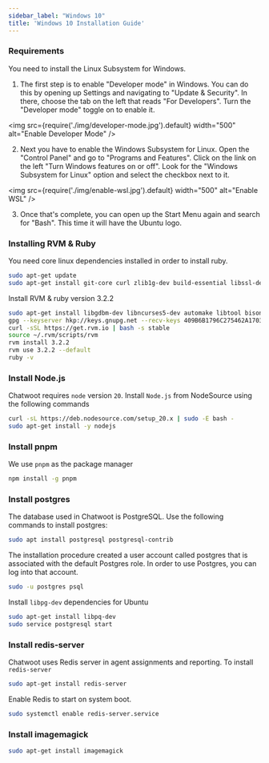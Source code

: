 ```yaml
---
sidebar_label: "Windows 10"
title: 'Windows 10 Installation Guide'
---
```


### Requirements

You need to install the Linux Subsystem for Windows.

1. The first step is to enable "Developer mode" in Windows. You can do this by opening up Settings and navigating to "Update & Security". In there, choose the tab on the left that reads "For Developers". Turn the "Developer mode" toggle on to enable it.

<img src={require('./img/developer-mode.jpg').default} width="500" alt="Enable Developer Mode" />

2. Next you have to enable the Windows Subsystem for Linux. Open the "Control Panel" and go to "Programs and Features". Click on the link on the left "Turn Windows features on or off". Look for the "Windows Subsystem for Linux" option and select the checkbox next to it.

<img src={require('./img/enable-wsl.jpg').default} width="500" alt="Enable WSL" />

3. Once that's complete, you can open up the Start Menu again and search for "Bash". This time it will have the Ubuntu logo.

### Installing RVM & Ruby

You need core linux dependencies installed in order to install ruby.

```bash
sudo apt-get update
sudo apt-get install git-core curl zlib1g-dev build-essential libssl-dev libreadline-dev libyaml-dev libsqlite3-dev sqlite3 libxml2-dev libxslt1-dev libcurl4-openssl-dev software-properties-common libffi-dev
```

Install RVM & ruby version 3.2.2

```bash
sudo apt-get install libgdbm-dev libncurses5-dev automake libtool bison libffi-dev
gpg --keyserver hkp://keys.gnupg.net --recv-keys 409B6B1796C275462A1703113804BB82D39DC0E3 7D2BAF1CF37B13E2069D6956105BD0E739499BDB
curl -sSL https://get.rvm.io | bash -s stable
source ~/.rvm/scripts/rvm
rvm install 3.2.2
rvm use 3.2.2 --default
ruby -v
```

### Install Node.js

Chatwoot requires `node` version `20`. Install `Node.js` from NodeSource using the following commands

```bash
curl -sL https://deb.nodesource.com/setup_20.x | sudo -E bash -
sudo apt-get install -y nodejs
```

### Install pnpm

We use `pnpm` as the package manager

```bash
npm install -g pnpm
```

### Install postgres

The database used in Chatwoot is PostgreSQL. Use the following commands to install postgres:

```bash
sudo apt install postgresql postgresql-contrib
```

The installation procedure created a user account called postgres that is associated with the default Postgres role. In order to use Postgres, you can log into that account.

```bash
sudo -u postgres psql
```

Install `libpg-dev` dependencies for Ubuntu

```bash
sudo apt-get install libpq-dev
sudo service postgresql start
```

### Install redis-server

Chatwoot uses Redis server in agent assignments and reporting. To install `redis-server`

```bash
sudo apt-get install redis-server
```

Enable Redis to start on system boot.

```bash
sudo systemctl enable redis-server.service
```

### Install imagemagick

```bash
sudo apt-get install imagemagick
```
